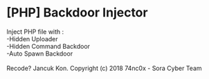 # [PHP] Backdoor Injector
Inject PHP file with :<br>
-Hidden Uploader<br>
-Hidden Command Backdoor<br>
-Auto Spawn Backdoor<Br><br>
  Recode? Jancuk Kon.
 Copyright (c) 2018 74nc0x - Sora Cyber Team
